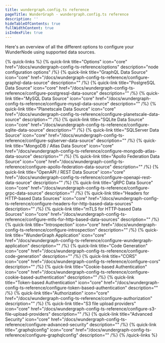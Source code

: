 ```yaml
---
title: wundergraph.config.ts reference
pageTitle: WunderGraph - wundergraph.config.ts reference
description: ''
hideTableOfContents: true
fullWidthContent: true
isIndexFile: true
---
```


Here's an overview of all the different options to configure your WunderNode using supported data sources.

{% quick-links %}
{% quick-link title="Options" icon="core" href="/docs/wundergraph-config-ts-reference/options" description="node configuration options" /%}
{% quick-link title="GraphQL Data Source" icon="core" href="/docs/wundergraph-config-ts-reference/configure-graphql-data-source" description="" /%}
{% quick-link title="PostgreSQL Data Source" icon="core" href="/docs/wundergraph-config-ts-reference/configure-postgresql-data-source" description="" /%}
{% quick-link title="MySQL Data Source" icon="core" href="/docs/wundergraph-config-ts-reference/configure-mysql-data-source" description="" /%}
{% quick-link title="Planetscale Data Source" icon="core" href="/docs/wundergraph-config-ts-reference/configure-planetscale-data-source" description="" /%}
{% quick-link title="SQLite Data Source" icon="core" href="/docs/wundergraph-config-ts-reference/configure-sqlite-data-source" description="" /%}
{% quick-link title="SQLServer Data Source" icon="core" href="/docs/wundergraph-config-ts-reference/configure-sqlserver-data-source" description="" /%}
{% quick-link title="MongoDB / Atlas Data Source" icon="core" href="/docs/wundergraph-config-ts-reference/configure-mongodb-atlas-data-source" description="" /%}
{% quick-link title="Apollo Federation Data Source" icon="core" href="/docs/wundergraph-config-ts-reference/configure-apollo-federation-data-source" description="" /%}
{% quick-link title="OpenAPI / REST Data Source" icon="core" href="/docs/wundergraph-config-ts-reference/configure-openapi-rest-data-source" description="" /%}
{% quick-link title="gRPC Data Source" icon="core" href="/docs/wundergraph-config-ts-reference/configure-grpc-data-source" description="" /%}
{% quick-link title="Headers for HTTP-based Data Sources" icon="core" href="/docs/wundergraph-config-ts-reference/configure-headers-for-http-based-data-sources" description="" /%}
{% quick-link title="mTLS for HTTP-based Data Sources" icon="core" href="/docs/wundergraph-config-ts-reference/configure-mtls-for-http-based-data-sources" description="" /%}
{% quick-link title="Introspection" icon="core" href="/docs/wundergraph-config-ts-reference/configure-introspection" description="" /%}
{% quick-link title="WunderGraph Application" icon="core" href="/docs/wundergraph-config-ts-reference/configure-wundergraph-application" description="" /%}
{% quick-link title="Code Generation" icon="core" href="/docs/wundergraph-config-ts-reference/configure-code-generation" description="" /%}
{% quick-link title="CORS" icon="core" href="/docs/wundergraph-config-ts-reference/configure-cors" description="" /%}
{% quick-link title="Cookie-based Authentication" icon="core" href="/docs/wundergraph-config-ts-reference/configure-cookie-based-authentication" description="" /%}
{% quick-link title="Token-based Authentication" icon="core" href="/docs/wundergraph-config-ts-reference/configure-token-based-authentication" description="" /%}
{% quick-link title="Authorization" icon="core" href="/docs/wundergraph-config-ts-reference/configure-authorization" description="" /%}
{% quick-link title="S3 file upload providers" icon="core" href="/docs/wundergraph-config-ts-reference/configure-s3-file-upload-providers" description="" /%}
{% quick-link title="Advanced Security" icon="core" href="/docs/wundergraph-config-ts-reference/configure-advanced-security" description="" /%}
{% quick-link title=".graphqlconfig" icon="core" href="/docs/wundergraph-config-ts-reference/configure-graphqlconfig" description="" /%}
{% /quick-links %}
